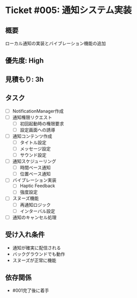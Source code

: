 # Ticket #005: 通知システム実装

## 概要
ローカル通知の実装とバイブレーション機能の追加

## 優先度: High
## 見積もり: 3h

## タスク
- [ ] NotificationManager作成
- [ ] 通知権限リクエスト
  - [ ] 初回起動時の権限要求
  - [ ] 設定画面への誘導
- [ ] 通知コンテンツ作成
  - [ ] タイトル設定
  - [ ] メッセージ設定
  - [ ] サウンド設定
- [ ] 通知スケジューリング
  - [ ] 時間ベース通知
  - [ ] 位置ベース通知
- [ ] バイブレーション実装
  - [ ] Haptic Feedback
  - [ ] 強度設定
- [ ] スヌーズ機能
  - [ ] 再通知ロジック
  - [ ] インターバル設定
- [ ] 通知のキャンセル処理

## 受け入れ条件
- 通知が確実に配信される
- バックグラウンドでも動作
- スヌーズが正常に機能

## 依存関係
- #001完了後に着手